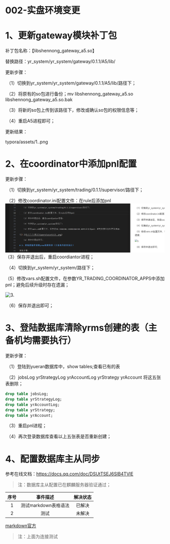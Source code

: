 # 002-实盘环境变更

# 1、更新gateway模块补丁包

补丁包名称：【libshennong_gateway_a5.so】

替换路径：yr_system/yr_system/gateway/0.1.1/A5/lib/ 

更新步骤：

​	（1）切换到yr_system/yr_system/gateway/0.1.1/A5/lib/路径下；

​	（2）将原有的so包进行备份；mv libshennong_gateway_a5.so libshennong_gateway_a5.so.bak

​	（3）将新的so包上传到该路径下，修改或确认so包的权限信息等；

​	（4）重启A5进程即可；

更新结果：

typora/assets/1..png




# 2、在coordinator中添加pnl配置

更新步骤：

​	（1）切换到yr_system/yr_system/trading/0.1.1/supervisor/路径下；

​	（2）修改coordinator.ini配置文件：在rule后添加pnl
![Alt text](image-1.png)
​	（3）保存并退出后，重启coordiantor进程；

​	（4）切换到yr_system/yr_system/路径下；

​	（5）修改vars.sh配置文件，在参数YR_TRADING_COORDINATOR_APPS中添加pnl；避免后续升级时存在遗漏；

![3.](D:\个人\笔记\typora\assets\3..png)

​	（6）保存并退出即可；

# 3、登陆数据库清除yrms创建的表（主备机均需要执行）

更新步骤：

​	（1）登陆到yueran数据库中，show tables;查看已有的表

​	（2）jobsLog yrStrategyLog  yrAccountLog  yrStrategy  yrAccount 将这五张表删除；

```sql
drop table jobsLog;
drop table yrStrategyLog;
drop table yrAccountLog;
drop table yrStrategy;
drop table yrAccount;
```

​	（3）重启pnl进程；

​	（4）再次登录数据库查看以上五张表是否重新创建；

# 4、配置数据库主从同步

参考在线文档：https://docs.qq.com/doc/DSUtTSEJ6SlB4TVlE

> 注：数据库主从配置已在麒麟服务器验证通过；

|序号|事件描述|解决状态|
|:---:|:---:|:---:|
|1|测试markdown表格语法  |已解决|
|2|测试                  |未解决|



[markdown官方](https://markdown.com.cn/extended-syntax/heading-ids.html#heading-ids)
>注：上面为连接测试
